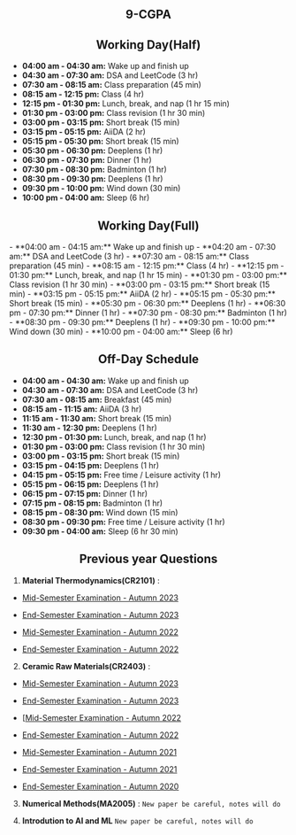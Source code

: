 <h2><div align="center"> 9-CGPA </div></h2>

<h2><div align="center">Working Day(Half)</div></h2>                      
   
- **04:00 am - 04:30 am:** Wake up and finish up
- **04:30 am - 07:30 am:** DSA and LeetCode (3 hr)
- **07:30 am - 08:15 am:** Class preparation (45 min)
- **08:15 am - 12:15 pm:** Class (4 hr)
- **12:15 pm - 01:30 pm:** Lunch, break, and nap (1 hr 15 min)
- **01:30 pm - 03:00 pm:** Class revision (1 hr 30 min)
- **03:00 pm - 03:15 pm:** Short break (15 min)
- **03:15 pm - 05:15 pm:** AiiDA (2 hr)
- **05:15 pm - 05:30 pm:** Short break (15 min)
- **05:30 pm - 06:30 pm:** Deeplens (1 hr)
- **06:30 pm - 07:30 pm:** Dinner (1 hr)
- **07:30 pm - 08:30 pm:** Badminton (1 hr)
- **08:30 pm - 09:30 pm:** Deeplens (1 hr)
- **09:30 pm - 10:00 pm:** Wind down (30 min)
- **10:00 pm - 04:00 am:** Sleep (6 hr)

<h2><div align="center">Working Day(Full)</div></h2>    
- **04:00 am - 04:15 am:** Wake up and finish up
- **04:20 am - 07:30 am:** DSA and LeetCode (3 hr)
- **07:30 am - 08:15 am:** Class preparation (45 min)
- **08:15 am - 12:15 pm:** Class (4 hr)
- **12:15 pm - 01:30 pm:** Lunch, break, and nap (1 hr 15 min)
- **01:30 pm - 03:00 pm:** Class revision (1 hr 30 min)
- **03:00 pm - 03:15 pm:** Short break (15 min)
- **03:15 pm - 05:15 pm:** AiiDA (2 hr)
- **05:15 pm - 05:30 pm:** Short break (15 min)
- **05:30 pm - 06:30 pm:** Deeplens (1 hr)
- **06:30 pm - 07:30 pm:** Dinner (1 hr)
- **07:30 pm - 08:30 pm:** Badminton (1 hr)
- **08:30 pm - 09:30 pm:** Deeplens (1 hr)
- **09:30 pm - 10:00 pm:** Wind down (30 min)
- **10:00 pm - 04:00 am:** Sleep (6 hr)


<h2><div align="center">Off-Day Schedule</div></h2>

- **04:00 am - 04:30 am:** Wake up and finish up
- **04:30 am - 07:30 am:** DSA and LeetCode (3 hr)
- **07:30 am - 08:15 am:** Breakfast (45 min)
- **08:15 am - 11:15 am:** AiiDA (3 hr)
- **11:15 am - 11:30 am:** Short break (15 min)
- **11:30 am - 12:30 pm:** Deeplens (1 hr)
- **12:30 pm - 01:30 pm:** Lunch, break, and nap (1 hr)
- **01:30 pm - 03:00 pm:** Class revision (1 hr 30 min)
- **03:00 pm - 03:15 pm:** Short break (15 min)
- **03:15 pm - 04:15 pm:** Deeplens (1 hr)
- **04:15 pm - 05:15 pm:** Free time / Leisure activity (1 hr)
- **05:15 pm - 06:15 pm:** Deeplens (1 hr)
- **06:15 pm - 07:15 pm:** Dinner (1 hr)
- **07:15 pm - 08:15 pm:** Badminton (1 hr)
- **08:15 pm - 08:30 pm:** Wind down (15 min)
- **08:30 pm - 09:30 pm:** Free time / Leisure activity (1 hr)
- **09:30 pm - 04:00 am:** Sleep (6 hr 30 min)

<h2><div align="center">Previous year Questions</div></h2>

1. **Material Thermodynamics(CR2101)** :
- [Mid-Semester Examination - Autumn 2023](https://eapplication.nitrkl.ac.in/nitris/docs/Examination/QuestionPaperUpload/2023-24%20(Autumn)/Mid%20Semester/CR2101.pdf)
- [End-Semester Examination - Autumn 2023](https://eapplication.nitrkl.ac.in/nitris/docs/Examination/QuestionPaperUpload/2023-24%20(Autumn)/End%20Semester/CR2101.pdf)

- [Mid-Semester Examination - Autumn 2022](https://eapplication.nitrkl.ac.in/nitris/docs/Examination/QuestionPaperUpload/2022-23%20(Autumn)/Mid%20Semester/CR2101.pdf)
- [End-Semester Examination - Autumn 2022](https://eapplication.nitrkl.ac.in/nitris/docs/Examination/QuestionPaperUpload/2022-23%20(Autumn)/End%20Semester/CR2101.pdf)

2. **Ceramic Raw Materials(CR2403)** :
- [Mid-Semester Examination - Autumn 2023](https://eapplication.nitrkl.ac.in/nitris/docs/Examination/QuestionPaperUpload/2023-24%20(Autumn)/Mid%20Semester/CR2403.pdf)
- [End-Semester Examination - Autumn 2023](https://eapplication.nitrkl.ac.in/nitris/docs/Examination/QuestionPaperUpload/2023-24%20(Autumn)/End%20Semester/CR2403.pdf)

- [[Mid-Semester Examination - Autumn 2022](https://eapplication.nitrkl.ac.in/nitris/docs/Examination/QuestionPaperUpload/2022-23%20(Autumn)/Mid%20Semester/CR2403.pdf)
- [End-Semester Examination - Autumn 2022](https://eapplication.nitrkl.ac.in/nitris/docs/Examination/QuestionPaperUpload/2022-23%20(Autumn)/End%20Semester/CR2403.pdf)

- [Mid-Semester Examination - Autumn 2021](https://eapplication.nitrkl.ac.in/nitris/docs/Examination/QuestionPaperUpload/2021-22%20(Autumn)/Mid%20Semester/CR2403.pdf)
- [End-Semester Examination - Autumn 2021](https://eapplication.nitrkl.ac.in/nitris/docs/Examination/QuestionPaperUpload/2021-22%20(Autumn)/End%20Semester/CR2403.pdf)

- [End-Semester Examination - Autumn 2020](https://eapplication.nitrkl.ac.in/nitris/docs/Examination/QuestionPaperUpload/2020-21%20(Autumn)/End%20Semester/CR2403.pdf)

3. **Numerical Methods(MA2005)** :
`New paper be careful, notes will do`

4. **Introdution to AI and ML**
`New paper be careful, notes will do`





